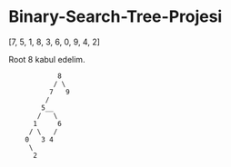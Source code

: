 # Binary-Search-Tree-Projesi
[7, 5, 1, 8, 3, 6, 0, 9, 4, 2]

Root 8 kabul edelim.

                8
               / \
              7   9
             / 
            5__
           /   \
          1     6
         / \   / 
        0   3 4 
         \
          2
